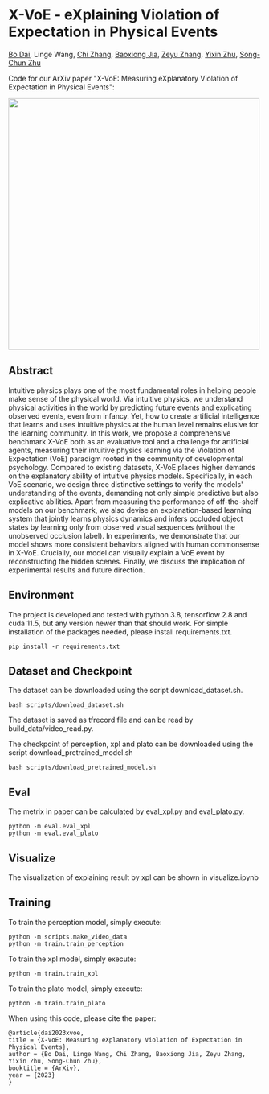 # X-VoE - eXplaining Violation of Expectation in Physical Events
[Bo Dai](https://daibopku.github.io/daibo/), Linge Wang, [Chi Zhang](https://wellyzhang.github.io/), [Baoxiong Jia](https://buzz-beater.github.io/), [Zeyu Zhang](https://zeyuzhang.com/), [Yixin Zhu](https://yzhu.io/), [Song-Chun Zhu](http://www.stat.ucla.edu/~sczhu/)

Code for our ArXiv paper "X-VoE: Measuring eXplanatory Violation of Expectation in Physical Events": 

<img src="https://github.com/daibopku/XPL/blob/main/figure/explain.png" width="500">

## Abstract
Intuitive physics plays one of the most fundamental roles in helping people make sense of the physical world. Via intuitive physics, we understand physical activities in the world by predicting future events and explicating observed events, even from infancy. Yet, how to create artificial intelligence that learns and uses intuitive physics at the human level remains elusive for the learning community. In this work, we propose a comprehensive benchmark X-VoE both as an evaluative tool and a challenge for artificial agents, measuring their intuitive physics learning via the Violation of Expectation (VoE) paradigm rooted in the community of developmental psychology. Compared to existing datasets, X-VoE places higher demands on the explanatory ability of intuitive physics models. Specifically, in each VoE scenario, we design three distinctive settings to verify the models' understanding of the events, demanding not only simple predictive but also explicative abilities. Apart from measuring the performance of off-the-shelf models on our benchmark, we also devise an explanation-based learning system that jointly learns physics dynamics and infers occluded object states by learning only from observed visual sequences (without the unobserved occlusion label). In experiments, we demonstrate that our model shows more consistent behaviors aligned with human commonsense in X-VoE. Crucially, our model can visually explain a VoE event by reconstructing the hidden scenes. Finally, we discuss the implication of experimental results and future direction.

## Environment
The project is developed and tested with python 3.8, tensorflow 2.8 and cuda 11.5, but any version newer than that should work. For simple installation of the packages needed, please install requirements.txt.
```
pip install -r requirements.txt
```
## Dataset and Checkpoint

The dataset can be downloaded using the script download_dataset.sh.
```
bash scripts/download_dataset.sh
```
The dataset is saved as tfrecord file and can be read by build_data/video_read.py.

The checkpoint of perception, xpl and plato can be downloaded using the script download_pretrained_model.sh
```
bash scripts/download_pretrained_model.sh 
```

## Eval
The metrix in paper can be calculated by eval_xpl.py and eval_plato.py.
```
python -m eval.eval_xpl
python -m eval.eval_plato
```

## Visualize
The visualization of explaining result by xpl can be shown in visualize.ipynb

## Training
To train the perception model, simply execute:
```
python -m scripts.make_video_data
python -m train.train_perception
```

To train the xpl model, simply execute:
```
python -m train.train_xpl
```

To train the plato model, simply execute:
```
python -m train.train_plato
```

When using this code, please cite the paper:
```
@article{dai2023xvoe,
title = {X-VoE: Measuring eXplanatory Violation of Expectation in Physical Events},
author = {Bo Dai, Linge Wang, Chi Zhang, Baoxiong Jia, Zeyu Zhang, Yixin Zhu, Song-Chun Zhu},
booktitle = {ArXiv},
year = {2023}
}
```
